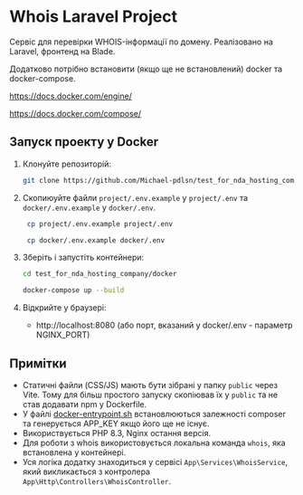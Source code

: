 # Whois Laravel Project

Сервіс для перевірки WHOIS-інформації по домену. Реалізовано на Laravel, фронтенд на Blade.

Додатково потрібно встановити (якщо ще не встановлений) docker та docker-compose.

https://docs.docker.com/engine/

https://docs.docker.com/compose/

## Запуск проекту у Docker

1. Клонуйте репозиторій:
   ```bash
   git clone https://github.com/Michael-pdlsn/test_for_nda_hosting_company.git
   ```
2. Скопиюуйте файли `project/.env.example` у `project/.env` та  `docker/.env.example` у `docker/.env`.
    
   ```bash
    cp project/.env.example project/.env
   ```
   ```bash
    cp docker/.env.example docker/.env
   ```

4. Зберіть і запустіть контейнери:
   
   ```bash
   cd test_for_nda_hosting_company/docker
   ```

   ```bash
   docker-compose up --build
   ```
4. Відкрийте у браузері:
   
   - http://localhost:8080 (або порт, вказаний у docker/.env  - параметр NGINX_PORT)

## Примітки
- Статичні файли (CSS/JS) мають бути зібрані у папку `public` через Vite. Тому для більш простого запуску скопіював їх у `public` та не став додавати npm у Dockerfile.
- У файлі [docker-entrypoint.sh](docker/php/docker-entrypoint.sh)  встановлюються залежності composer та генерується APP_KEY якщо його ще не існує.
- Використвується PHP 8.3, Nginx остання версія.
- Для роботи з whois використовується локальна команда `whois`, яка встановлена у контейнері.
- Уся логіка додатку знаходиться у сервісі `App\Services\WhoisService`, який викликається з контролера `App\Http\Controllers\WhoisController`.